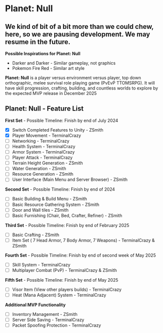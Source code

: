 # Planet: Null
## We kind of bit of a bit more than we could chew, here, so we are pausing development. We may resume in the future.

**Possible Inspirations for Planet: Null**
- Darker and Darker - Similar gameplay, not graphics
- Pokemon Fire Red - Similar art style

**Planet: Null** is a player versus environment versus player, top down orthographic, melee survival role playing game (PvEvP TTOMSRPG). It will have skill progression, crafting, building, and countless worlds to explore by the expected MVP release in December 2025

## Planet: Null - Feature List

**First Set** - Possible Timeline: Finish by end of July 2024
- [X] Switch Completed Features to Unity - ZSmith
- [X] Player Movement - TerminalCrazy
- [ ] Networking - TerminalCrazy
- [ ] Health System - TerminalCrazy
- [ ] Armor System - TerminalCrazy
- [ ] Player Attack - TerminalCrazy
- [ ] Terrain Height Generation - ZSmith
- [ ] Water Generation - ZSmith
- [ ] Resource Generation - ZSmith
- [ ] User Interface (Main Menu and Server Browser) - ZSmith

**Second Set** - Possible Timeline: Finish by end of 2024
- [ ] Basic Building & Build Menu - ZSmith
- [ ] Basic Resource Gathering System - ZSmith
- [ ] Door and Wall tiles - ZSmith
- [ ] Basic Furnishing (Chair, Bed, Crafter, Refiner) - ZSmith

**Third Set** - Possible Timeline: Finish by end of February 2025
- [ ] Basic Crafting - ZSmith
- [ ] Item Set ( 7 Head Armor, 7 Body Armor, 7 Weapons) - TerminalCrazy & ZSmith

**Fourth Set** - Possible Timeline: Finish by end of second week of May 2025
- [ ] Skill System - TerminalCrazy
- [ ] Multiplayer Combat (PvP) - TerminalCrazy & ZSmith

**Fifth Set** - Possible Timeline: Finish by end of May 2025
- [ ] Visor Item (View other players builds) - TerminalCrazy
- [ ] Heat (Mana Adjacent) System - TerminalCrazy

**Additional MVP Functionality**
- [ ] Inventory Management - ZSmith
- [ ] Server Side Saving - TerminalCrazy
- [ ] Packet Spoofing Protection - TerminalCrazy
